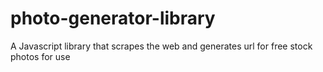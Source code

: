 # photo-generator-library
A Javascript library that scrapes the web and generates url for free stock photos for use
